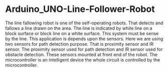 # Arduino_UNO-Line-Follower-Robot
The line fallowing robot is one of the self-operating robots. That detects and fallows a line drawn on the area. The line is indicated by white line on a block surface or block line on a white surface. This system must be sense by the line. This application is depends upon the sensors. Here we are using two sensors for path detection purpose. That is proximity sensor and IR sensor. The proximity sensor used for path detection and IR sensor used for obstacle detection. These sensors mounted at front end of the robot. The microcontroller is an intelligent device the whole circuit is controlled by the microcontroller.
